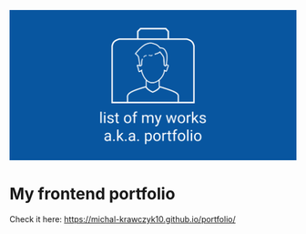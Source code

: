 ![cover](https://github.com/michal-krawczyk10/portfolio/blob/master/src/assets/img/OGImage.png)

# My frontend portfolio

Check it here: https://michal-krawczyk10.github.io/portfolio/

